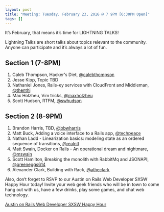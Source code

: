 ```yaml
---
layout: post
title: "Meeting: Tuesday, February 23, 2016 @ 7 9PM [6:30PM Open]"
tags: []
---
```


It’s February, that means it’s time for LIGHTNING TALKS!

Lightning Talks are short talks about topics relevant to the community. Anyone can participate and it’s always a lot of fun.

## Section 1 (7-8PM)

1. Caleb Thompson, Hacker's Diet, [@calebthompson](https://twitter.com/calebthompson)
1. Jesse Kipp, Topic TBD
1. Nathaniel Jones, Rails-ey services with CloudFront and Middleman, [@thenthj](https://twitter.com/thenthj)
1. Max Holzheu, Vim tricks, [@maxholzheu](https://twitter.com/maxholzheu)
1. Scott Hudson, RTFM, [@swhudson](https://twitter.com/swhudson)

## Section 2 (8-9PM)

1. Brandon Harris, TBD, [@bbwharris](https://twitter.com/bbwharris)
1. Matt Buck, Adding a voice interface to a Rails app, [@techpeace](https://twitter.com/techpeace)
1. Nathan Ladd - Linearization basics: modeling state as an ordered sequence of transitions, [@realntl](https://twitter.com/realntl)
1. Matt Swain, Docker on Rails - An operational dream and nightmare, [@mswain](https://twitter.com/mswain)
1. Scott Hamilton, Breaking the monolith with RabbitMq and JSONAPI, [@greeneggs614](https://twitter.com/greeneggs614)
1. Alexander Clark, Building with Rack, [@atheclark](https://twitter.com/atheclark)


Also, don’t forget to RSVP to our Austin on Rails Web Developer SXSW Happy Hour today! Invite your web geek friends who will be in town to come hang out with us, have a few drinks, play some games, and chat web technology.

[Austin on Rails Web Developer SXSW Happy Hour](https://austinonrails.ticketbud.com/sxsw-web-developer-happy-hour-2016-d34639587df6)

